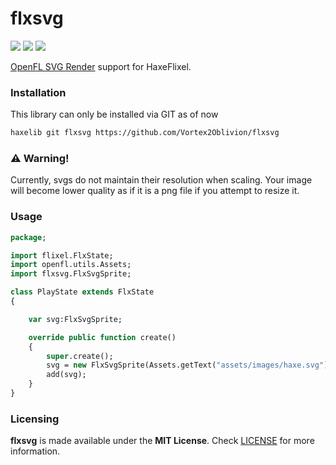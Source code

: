 # flxsvg

![](https://img.shields.io/github/repo-size/Vortex2Oblivion/flxsvg) ![](https://badgen.net/github/open-issues/Vortex2Oblivion/flxsvg) ![](https://badgen.net/badge/license/MIT/green)

[OpenFL SVG Render](https://github.com/openfl/svg/) support for HaxeFlixel.

### Installation


This library can only be installed via GIT as of now
```bash
haxelib git flxsvg https://github.com/Vortex2Oblivion/flxsvg
```

### ⚠️ Warning!

Currently, svgs do not maintain their resolution when scaling.
Your image will become lower quality as if it is a png file if you attempt to resize it.

### Usage

```haxe
package;

import flixel.FlxState;
import openfl.utils.Assets;
import flxsvg.FlxSvgSprite;

class PlayState extends FlxState
{

	var svg:FlxSvgSprite;

	override public function create()
	{
		super.create();
		svg = new FlxSvgSprite(Assets.getText("assets/images/haxe.svg"));
		add(svg);
	}
}
```

### Licensing

**flxsvg** is made available under the **MIT License**. Check [LICENSE](./LICENSE) for more information.
